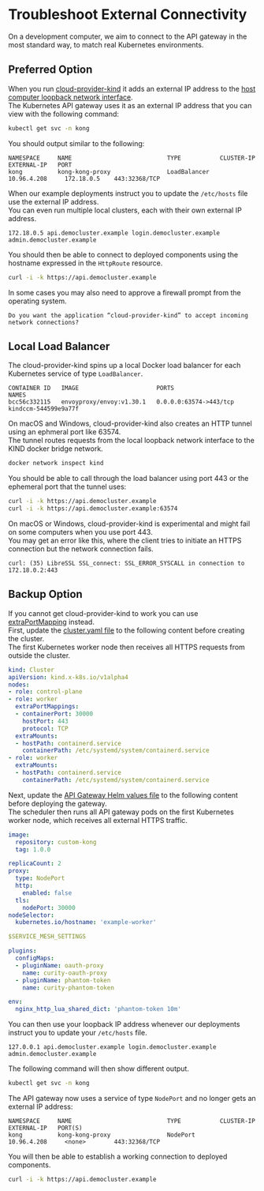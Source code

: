 # Troubleshoot External Connectivity

On a development computer, we aim to connect to the API gateway in the most standard way, to match real Kubernetes environments.

## Preferred Option

When you run [cloud-provider-kind](https://github.com/kubernetes-sigs/cloud-provider-kind) it adds an external IP address to the [host computer loopback network interface](https://github.com/kubernetes-sigs/cloud-provider-kind/blob/main/pkg/loadbalancer/address_darwin.go).\
The Kubernetes API gateway uses it as an external IP address that you can view with the following command:

```bash
kubectl get svc -n kong
```

You should output similar to the following:

```text
NAMESPACE     NAME                           TYPE           CLUSTER-IP      EXTERNAL-IP   PORT
kong          kong-kong-proxy                LoadBalancer   10.96.4.208     172.18.0.5    443:32368/TCP
```

When our example deployments instruct you to update the `/etc/hosts` file use the external IP address.\
You can even run multiple local clusters, each with their own external IP address. 

```text
172.18.0.5 api.democluster.example login.democluster.example admin.democluster.example
```

You should then be able to connect to deployed components using the hostname expressed in the `HttpRoute` resource.

```bash
curl -i -k https://api.democluster.example
```

In some cases you may also need to approve a firewall prompt from the operating system.

```text
Do you want the application “cloud-provider-kind” to accept incoming network connections?
```

## Local Load Balancer

The cloud-provider-kind spins up a local Docker load balancer for each Kubernetes service of type `LoadBalancer`.

```text
CONTAINER ID   IMAGE                      PORTS                     NAMES
bcc56c332115   envoyproxy/envoy:v1.30.1   0.0.0.0:63574->443/tcp    kindccm-544599e9a77f
```

On macOS and Windows, cloud-provider-kind also creates an HTTP tunnel using an ephmeral port like 63574.\
The tunnel routes requests from the local loopback network interface to the KIND docker bridge network.

```bash
docker network inspect kind
```

You should be able to call through the load balancer using port 443 or the ephemeral port that the tunnel uses:

```bash
curl -i -k https://api.democluster.example
curl -i -k https://api.democluster.example:63574
```

On macOS or Windows, cloud-provider-kind is experimental and might fail on some computers when you use port 443.\
You may get an error like this, where the client tries to initiate an HTTPS connection but the network connection fails.

```text
curl: (35) LibreSSL SSL_connect: SSL_ERROR_SYSCALL in connection to 172.18.0.2:443 
```

## Backup Option

If you cannot get cloud-provider-kind to work you can use [extraPortMapping](https://kind.sigs.k8s.io/docs/user/ingress/#option-2-extraportmapping) instead.\
First, update the [cluster.yaml file](../base/cluster.yaml) to the following content before creating the cluster.\
The first Kubernetes worker node then receives all HTTPS requests from outside the cluster.

```yaml
kind: Cluster
apiVersion: kind.x-k8s.io/v1alpha4
nodes:
- role: control-plane
- role: worker
  extraPortMappings:
  - containerPort: 30000
    hostPort: 443
    protocol: TCP
  extraMounts:
  - hostPath: containerd.service
    containerPath: /etc/systemd/system/containerd.service
- role: worker
  extraMounts:
  - hostPath: containerd.service
    containerPath: /etc/systemd/system/containerd.service
```

Next, update the [API Gateway Helm values file](../apigateway/helm-values-template.yaml) to the following content before deploying the gateway.\
The scheduler then runs all API gateway pods on the first Kubernetes worker node, which receives all external HTTPS traffic.

```yaml
image:
  repository: custom-kong
  tag: 1.0.0

replicaCount: 2
proxy:
  type: NodePort
  http:
    enabled: false
  tls:
    nodePort: 30000
nodeSelector:
  kubernetes.io/hostname: 'example-worker'

$SERVICE_MESH_SETTINGS

plugins:
  configMaps:
  - pluginName: oauth-proxy
    name: curity-oauth-proxy
  - pluginName: phantom-token
    name: curity-phantom-token

env:
  nginx_http_lua_shared_dict: 'phantom-token 10m'
```

You can then use your loopback IP address whenever our deployments instruct you to update your `/etc/hosts` file.

```text
127.0.0.1 api.democluster.example login.democluster.example admin.democluster.example
```

The following command will then show different output.

```bash
kubectl get svc -n kong
```

The API gateway now uses a service of type `NodePort` and no longer gets an external IP address:

```text
NAMESPACE     NAME                           TYPE           CLUSTER-IP      EXTERNAL-IP   PORT(S)
kong          kong-kong-proxy                NodePort       10.96.4.208     <none>        443:32368/TCP
```

You will then be able to establish a working connection to deployed components.

```bash
curl -i -k https://api.democluster.example
```
